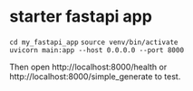 # starter fastapi app 

`cd my_fastapi_app`
`source venv/bin/activate`  
`uvicorn main:app --host 0.0.0.0 --port 8000`

Then open http://localhost:8000/health or http://localhost:8000/simple_generate to test.
